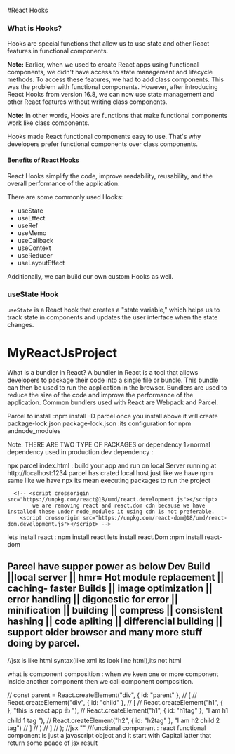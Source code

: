#React Hooks

<h3>What is Hooks?</h3>
<p>
    Hooks are special functions that allow us to use state and other React features in functional components.
</p>
<p><strong>Note:</strong> Earlier, when we used to create React apps using functional components, we didn't have access to state management and lifecycle methods. To access these features, we had to add class components. This was the problem with functional components. However, after introducing React Hooks from version 16.8, we can now use state management and other React features without writing class components.</p>
<p><strong>Note:</strong> In other words, Hooks are functions that make functional components work like class components.</p>
<p>
    Hooks made React functional components easy to use. That's why developers prefer functional components over class components.
</p>

<h4>Benefits of React Hooks</h4>
<p>
    React Hooks simplify the code, improve readability, reusability, and the overall performance of the application.
</p>

<p>There are some commonly used Hooks:</p>
<ul>
    <li>useState</li>
    <li>useEffect</li>
    <li>useRef</li>
    <li>useMemo</li>
    <li>useCallback</li>
    <li>useContext</li>
    <li>useReducer</li>
    <li>useLayoutEffect</li>
</ul>
<p>
    Additionally, we can build our own custom Hooks as well.
</p>

<h3>useState Hook</h3>
<p>
    <code>useState</code> is a React hook that creates a "state variable," 
    which helps us to track state in components and updates the user interface when the state changes.
</p>


# MyReactJsProject
What is a bundler in React?
A bundler in React is a tool that allows developers to package their code into a single file or bundle. This bundle can then be used to run the application in the browser.
 Bundlers are used to reduce the size of the code and improve the performance of the application. Common bundlers used with React are Webpack and Parcel.

 Parcel to install :npm install -D  parcel
 once you install above  it will create package-lock.json
 package-lock.json :its configuration for npm 
 andnode_modules

 Note: THERE ARE TWO TYPE OF PACKAGES or dependency 1>normal dependency used in production 
 dev dependency :

 npx parcel index.html : build your app and run on local  Server running at http://localhost:1234
 parcel has crated local host
 just like we have npm same like we have npx its mean executing packages to run the project

      <!-- <script crossorigin src="https://unpkg.com/react@18/umd/react.development.js"></script>
            we are removing react and react.dom cdn because we have installed these under node_modules it using cdn is not preferable.
        <script crossorigin src="https://unpkg.com/react-dom@18/umd/react-dom.development.js"></script> -->

lets install react : npm install react 
lets install react.Dom :npm install react-dom

Parcel have supper power as below
Dev Build ||local server || hmr= Hot module replacement || caching- faster Builds || image optimization || error handling || digonestic for error ||
minification || building || compress ||  consistent hashing || code apliting || differencial building || support older browser and many more stuff doing by parcel.
-------
//jsx is like html syntax(like xml its look line html),its not html

what is component composition : when we keen one or more component inside another component then we call component composition.




// const parent = React.createElement("div", { id: "parent" },
//   [
//     React.createElement("div", { id: "child" },
//       [
//         React.createElement("h1", {  }, "this is react app 👍 "),
//         React.createElement("h1", { id: "h1tag" }, "I am h1 child 1 tag "),
//         React.createElement("h2", { id: "h2tag" }, "I am h2  child 2 tag")
//       ]
//     )
//   ]
// );
//jsx ""
//functional component : react functional component is just a javascript object and it start with Capital latter that return some peace of jsx result
 
<!-- const Title =() =>(
  <h1 id="idd">
    This function which ingect from functionl component:
    </h1>
);
const number =9999;
 

const HeadinggComponent =() =>(
 <div id="Container">
 
   <Title/>
  <h2>{number  /10}</h2> 
     <h1 className="test"> this is a react functional component</h1>
 </div>
); -->


